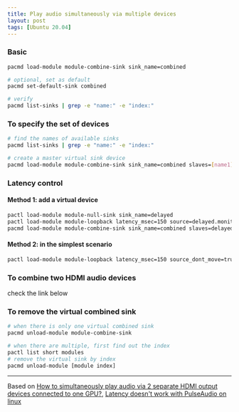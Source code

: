 ```yaml
---
title: Play audio simultaneously via multiple devices
layout: post
tags: [Ubuntu 20.04]
---
```


### Basic

```sh
pacmd load-module module-combine-sink sink_name=combined

# optional, set as default
pacmd set-default-sink combined

# verify
pacmd list-sinks | grep -e "name:" -e "index:"
```

### To specify the set of devices

```sh
# find the names of available sinks
pacmd list-sinks | grep -e "name:" -e "index:"

# create a master virtual sink device
pacmd load-module module-combine-sink sink_name=combined slaves=[name1],[name2]
```

### Latency control

#### Method 1: add a virtual device

```sh
pactl load-module module-null-sink sink_name=delayed
pactl load-module module-loopback latency_msec=150 source=delayed.monitor sink=[fast sink]
pacmd load-module module-combine-sink sink_name=combined slaves=delayed,[slow sink]
```

#### Method 2: in the simplest scenario

```sh
pactl load-module module-loopback latency_msec=150 source_dont_move=true source=[slow sink].monitor sink=[fast sink]
```

### To combine two HDMI audio devices

check the link below

### To remove the virtual combined sink

```sh
# when there is only one virtual combined sink
pacmd unload-module module-combine-sink

# when there are multiple, first find out the index
pactl list short modules
# remove the virtual sink by index
pacmd unload-module [module index]
```

---

Based on
[How to simultaneously play audio via 2 separate HDMI output devices connected to one GPU?](https://askubuntu.com/questions/1212142/how-to-simultaneously-play-audio-via-2-separate-hdmi-output-devices-connected-to),
[Latency doesn't work with PulseAudio on linux](https://unix.stackexchange.com/questions/492716/latency-doesnt-work-with-pulseaudio-on-linux)
